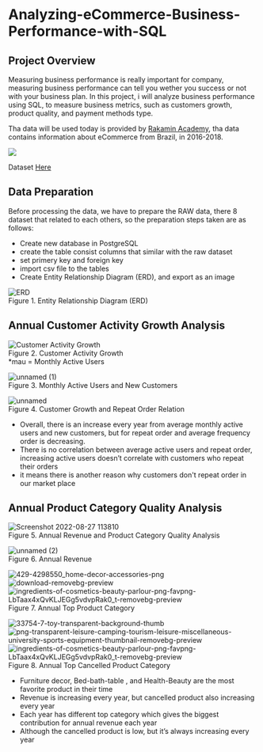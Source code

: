 # Analyzing-eCommerce-Business-Performance-with-SQL

## Project Overview
Measuring business performance is really important for company, measuring business performance can tell you wether you success or not with your business plan. In this project, i will analyze business performance using SQL, to measure business metrics, such as customers growth, product quality, and payment methods type.

Tha data will be used today is provided by [Rakamin Academy](https://rakamin.com/), tha data contains information about eCommerce from Brazil, in 2016-2018. 

<img src ="https://img.shields.io/badge/PostgreSQL-316192?style=for-the-badge&logo=postgresql&logoColor=white">

Dataset [Here](https://drive.google.com/file/d/1Uowt8AgNIjPR1cTDjsmsez_iXWNJj51a/view?usp=sharing)

## Data Preparation
Before processing the data, we have to prepare the RAW data, there 8 dataset that related to each others, so the preparation steps taken are as follows:
 - Create new database in PostgreSQL
 - create the table consist columns that similar with the raw dataset
 - set primery key and foreign key
 - import csv file to the tables
 - Create Entity Relationship Diagram (ERD), and export as an image

![ERD](https://user-images.githubusercontent.com/94909135/187103923-b9aaf85d-19bb-41d9-b1bb-b415a1b22571.jpg)
<br>Figure 1. Entity Relationship Diagram (ERD)

## Annual Customer Activity Growth Analysis
![Customer Activity Growth](https://user-images.githubusercontent.com/94909135/187104054-3660708e-0795-4520-8bb1-9a3f8b1a8b5e.jpg)
<br>Figure 2. Customer Activity Growth
<br>*mau = Monthly Active Users

![unnamed (1)](https://user-images.githubusercontent.com/94909135/187104694-950573b7-99b8-4ec8-ad5c-46faf6e79565.png)
<br>Figure 3. Monthly Active Users and New Customers

![unnamed](https://user-images.githubusercontent.com/94909135/187104447-894f3c20-c459-498c-a5a2-cd5c8dd3cfec.png)
<br>Figure 4. Customer Growth and Repeat Order Relation

- Overall, there is an increase every year from average monthly active users and new customers, but for repeat order and average frequency order is decreasing.
- There is no correlation between average active users and repeat order, increasing active users doesn’t correlate with customers who repeat their orders
- it means there is another reason why customers don't repeat order in our market place

## Annual Product Category Quality Analysis
![Screenshot 2022-08-27 113810](https://user-images.githubusercontent.com/94909135/187105022-6ed97cd6-3dc5-4297-afe2-4ea10a5f3251.jpg)
<br>Figure 5. Annual Revenue and Product Category Quality Analysis

![unnamed (2)](https://user-images.githubusercontent.com/94909135/187105139-407ccada-94e3-4b0f-bffe-b90eb68f5cff.png)
<br>Figure 6. Annual Revenue

![429-4298550_home-decor-accessories-png](https://user-images.githubusercontent.com/94909135/187107357-82693e01-51b7-41e9-adb0-85323294ae29.png)![download-removebg-preview](https://user-images.githubusercontent.com/94909135/187107691-7faf047d-2119-48ec-8f82-dc5a6946b2ef.png)![ingredients-of-cosmetics-beauty-parlour-png-favpng-LbTaax4xQvKLJEGg5vdvpRak0_t-removebg-preview](https://user-images.githubusercontent.com/94909135/187107498-1fd78f18-eb3f-43cd-9a21-c768c85f9b8f.png)
<br>Figure 7. Annual Top Product Category

![33754-7-toy-transparent-background-thumb](https://user-images.githubusercontent.com/94909135/187107711-2b7b189f-26c0-4359-8f98-32d227348287.png)![png-transparent-leisure-camping-tourism-leisure-miscellaneous-university-sports-equipment-thumbnail-removebg-preview](https://user-images.githubusercontent.com/94909135/187107732-74154f4e-d6e3-4928-872e-4eb0e493b42c.png)![ingredients-of-cosmetics-beauty-parlour-png-favpng-LbTaax4xQvKLJEGg5vdvpRak0_t-removebg-preview](https://user-images.githubusercontent.com/94909135/187107738-8123ead1-5539-461e-bdf8-8e9d6d1e13bc.png)
<br>Figure 8. Annual Top Cancelled Product Category

- Furniture decor, Bed-bath-table , and Health-Beauty are the most favorite product in their time
- Revenue is increasing every year, but cancelled product also increasing every year
- Each year has different top category which gives the biggest contribution for annual revenue each year
- Although the cancelled product is low, but it’s always increasing every year











